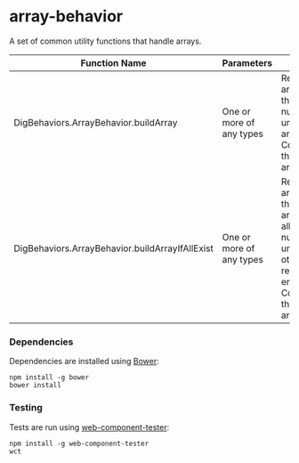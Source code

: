 # array-behavior

A set of common utility functions that handle arrays.

Function Name | Parameters | Returns
--------------|------------|---------
DigBehaviors.ArrayBehavior.buildArray | One or more of any types | Returns an array of all the non-null/non-undefined arguments.  Concatenates the array arguments.
DigBehaviors.ArrayBehavior.buildArrayIfAllExist | One or more of any types | Returns an array of all the arguments if all are non-null/non-undefined; otherwise returns an empty array.  Concatenates the array arguments.

### Dependencies

Dependencies are installed using [Bower](http://bower.io/):

    npm install -g bower
    bower install

### Testing

Tests are run using [web-component-tester](https://github.com/Polymer/web-component-tester):

    npm install -g web-component-tester
    wct

